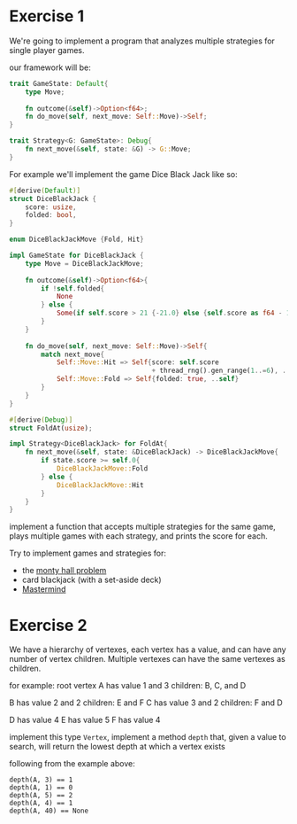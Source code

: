 # Exercise 1

We're going to implement a program that analyzes multiple strategies for single player games.

our framework will be:

```rust
trait GameState: Default{
    type Move;
    
    fn outcome(&self)->Option<f64>;
    fn do_move(self, next_move: Self::Move)->Self;
}

trait Strategy<G: GameState>: Debug{
    fn next_move(&self, state: &G) -> G::Move;
}
```

For example we'll implement the game Dice Black Jack like so:
```rust
#[derive(Default)]
struct DiceBlackJack {
    score: usize,
    folded: bool,
}

enum DiceBlackJackMove {Fold, Hit}

impl GameState for DiceBlackJack {
    type Move = DiceBlackJackMove;
    
    fn outcome(&self)->Option<f64>{
        if !self.folded{
            None
        } else {
            Some(if self.score > 21 {-21.0} else {self.score as f64 - 10.0})
        }
    }
    
    fn do_move(self, next_move: Self::Move)->Self{
        match next_move{
            Self::Move::Hit => Self{score: self.score
                                    + thread_rng().gen_range(1..=6), ..self},
            Self::Move::Fold => Self{folded: true, ..self}
        }
    }
}

#[derive(Debug)]
struct FoldAt(usize);

impl Strategy<DiceBlackJack> for FoldAt{
    fn next_move(&self, state: &DiceBlackJack) -> DiceBlackJackMove{
        if state.score >= self.0{
            DiceBlackJackMove::Fold
        } else {
            DiceBlackJackMove::Hit
        }
    }
}
```

implement a function that accepts multiple strategies for the same game, plays multiple games with each strategy, and prints the score for each.

Try to implement games and strategies for:
* the [monty hall problem](https://en.wikipedia.org/wiki/Monty_Hall_problem)
* card blackjack (with a set-aside deck)
* [Mastermind](https://en.wikipedia.org/wiki/Mastermind_(board_game))

# Exercise 2

We have a hierarchy of vertexes, each vertex has a value, and can have any number of vertex children. Multiple vertexes can have the same vertexes as children.

for example:
root vertex A has value 1 and 3 children: B, C, and D

B has value 2 and 2 children: E and F
C has value 3 and 2 children: F and D

D has value 4
E has value 5
F has value 4

implement this type `Vertex`, implement a method `depth` that, given a value to search, will return the lowest depth at which a vertex exists

following from the example above:
```
depth(A, 3) == 1
depth(A, 1) == 0
depth(A, 5) == 2
depth(A, 4) == 1
depth(A, 40) == None
``` 